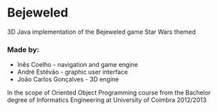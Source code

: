 # Bejeweled
3D Java implementation of the Bejeweled game Star Wars themed

### Made by:
* Inês Coelho -  navigation and game engine
* André Estévão - graphic user interface
* João Carlos Gonçalves - 3D engine

In the scope of Oriented Object Programming course
from the Bachelor degree of Informatics Engineering at University of Coimbra
2012/2013
